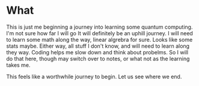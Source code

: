 # What
This is just me beginning a journey into learning some quantum computing.  I'm not sure how far I will go
It will definitely be an uphill journey.  I will need to learn some math along the way, linear algrebra for sure.  Looks like some stats maybe.
Either way, all stuff I don't know, and will need to learn along they way.  Coding helps me slow down and think about probelms.  So I will do that here, though may switch over to notes, or what not as the learning takes me.


This feels like a worthwhile journey to begin.  Let us see where we end.